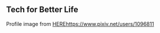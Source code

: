 Tech for Better Life
---

Profile image from [HERE](https://www.pixiv.net/users/1096811)https://www.pixiv.net/users/1096811
